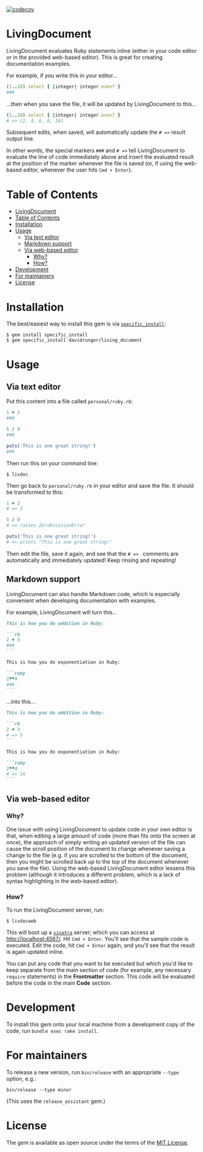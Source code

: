[![codecov](https://codecov.io/gh/davidrunger/living_document/branch/master/graph/badge.svg)](https://codecov.io/gh/davidrunger/living_document)

# LivingDocument

LivingDocument evaluates Ruby statements inline (either in your code editor or in the provided
web-based editor). This is great for creating documentation examples.

For example, if you write this in your editor...

```rb
(1..10).select { |integer| integer.even? }
###
```

...then when you save the file, it will be updated by LivingDocument to this...

```rb
(1..10).select { |integer| integer.even? }
# => [2, 4, 6, 8, 10]
```

Subsequent edits, when saved, will automatically update the `# =>` result output line.

In other words, the special markers `###` and `# =>` tell LivingDocument to evaluate the line of
code immediately above and insert the evaluated result at the position of the marker whenever the
file is saved (or, if using the web-based editor, whenever the user hits `Cmd + Enter`).

# Table of Contents

<!--ts-->
   * [LivingDocument](#livingdocument)
   * [Table of Contents](#table-of-contents)
   * [Installation](#installation)
   * [Usage](#usage)
      * [Via text editor](#via-text-editor)
      * [Markdown support](#markdown-support)
      * [Via web-based editor](#via-web-based-editor)
         * [Why?](#why)
         * [How?](#how)
   * [Development](#development)
   * [For maintainers](#for-maintainers)
   * [License](#license)

<!-- Added by: david, at: Sat Jan 21 14:27:54 CST 2023 -->

<!--te-->

# Installation

The best/easiest way to install this gem is via
[`specific_install`](https://github.com/rdp/specific_install):

```
$ gem install specific_install
$ gem specific_install davidrunger/living_document
```

# Usage

## Via text editor

Put this content into a file called `personal/ruby.rb`:

```rb
1 + 2
###

5 / 0
###

puts('This is one great string!')
###
```

Then run this on your command line:

```
$ livdoc
```

Then go back to `personal/ruby.rb` in your editor and save the file. It should be transformed to
this:

```rb
1 + 2
# => 3

5 / 0
# => raises ZeroDivisionError

puts('This is one great string!')
# => prints "This is one great string!"
```

Then edit the file, save it again, and see that the `# => ` comments are automatically and
immediately updated! Keep rinsing and repeating!

## Markdown support

LivingDocument can also handle Markdown code, which is especially convenient when developing
documentation with examples.

For example, LivingDocument will turn this...

~~~markdown
This is how you do addition in Ruby:

```rb
2 + 3
###
```

This is how you do exponentiation in Ruby:

```ruby
2**4
###
```
~~~

...into this...

~~~markdown
This is how you do addition in Ruby:

```rb
2 + 3
# => 5
```

This is how you do exponentiation in Ruby:

```ruby
2**4
# => 16
```
~~~

## Via web-based editor

### Why?

One issue with using LivingDocument to update code in your own editor is that, when editing a large
amount of code (more than fits onto the screen at once), the approach of simply writing an updated
version of the file can cause the scroll position of the document to change whenever saving a change
to the file (e.g. if you are scrolled to the bottom of the document, then you might be scrolled back
up to the top of the document whenever you save the file). Using the web-based LivingDocument editor
lessens this problem (although it introduces a different problem, which is a lack of syntax
highlighting in the web-based editor).

### How?

To run the LivingDocument server, run:

```
$ livdocweb
```

This will boot up a [`sinatra`][sinatra] server; which you can access at
[http://localhost:4567/](http://localhost:4567/). Hit `Cmd + Enter`. You'll see that the sample code
is executed. Edit the code, hit `Cmd + Enter` again, and you'll see that the result is again updated
inline.

You can put any code that you want to be executed but which you'd like to keep separate from the
main section of code (for example, any necessary `require` statements) in the **Frontmatter**
section. This code will be evaluated before the code in the main **Code** section.

[sinatra]: http://sinatrarb.com/

# Development

To install this gem onto your local machine from a development copy of the code, run `bundle exec
rake install`.

# For maintainers

To release a new version, run `bin/release` with an appropriate `--type` option, e.g.:

```
bin/release --type minor
```

(This uses the `release_assistant` gem.)

# License

The gem is available as open source under the terms of the [MIT
License](https://opensource.org/licenses/MIT).
